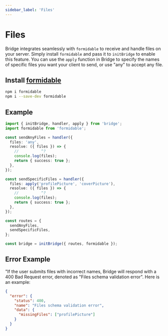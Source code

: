 ```yaml
---
sidebar_label: 'Files'
---
```


# Files

Bridge integrates seamlessly with `formidable` to receive and handle files on your server. Simply install `formidable` and pass it to `initBridge` to enable this feature. You can use the `apply` function in Bridge to specify the names of specific files you want your client to send, or use "any" to accept any file.

## Install [formidable](https://www.npmjs.com/package/formidable)


``` bash title='terminal'
npm i formidable
npm i --save-dev formidable
```

## Example

```ts twoslash title='server.ts'
import { initBridge, handler, apply } from 'bridge';
import formidable from 'formidable';

const sendAnyFiles = handler({
  files: 'any',
  resolve: ({ files }) => {
    //          ^?
    console.log(files);
    return { success: true };
  },
});

const sendSpecificFiles = handler({
  files: apply('profilePicture', 'coverPicture'),
  resolve: ({ files }) => {
    //          ^?
    console.log(files);
    return { success: true };
  },
});

const routes = {
  sendAnyFiles,
  sendSpecificFiles,
};

const bridge = initBridge({ routes, formidable });
```

## Error Example

"If the user submits files with incorrect names, Bridge will respond with a 400 Bad Request error, denoted as "Files schema validation error". Here is an example:

```json
{
  "error": {
    "status": 400,
    "name": "Files schema validation error",
    "data": {
      "missingFiles": ["profilePicture"]
    }
  }
}
```

